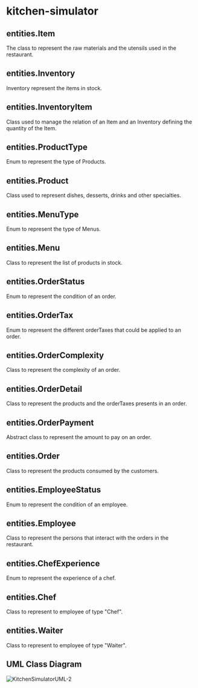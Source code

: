 # kitchen-simulator

## entities.Item
The class to represent the raw materials and the utensils used in the restaurant.

## entities.Inventory
Inventory represent the items in stock.

## entities.InventoryItem
Class used to manage the relation of an Item and an Inventory defining the quantity of the Item.

## entities.ProductType
Enum to represent the type of Products.

## entities.Product
Class used to represent dishes, desserts, drinks and other specialties.

## entities.MenuType
Enum to represent the type of Menus.

## entities.Menu
Class to represent the list of products in stock.

## entities.OrderStatus
Enum to represent the condition of an order.

## entities.OrderTax
Enum to represent the different orderTaxes that could be applied to an order.

## entities.OrderComplexity
Class to represent the complexity of an order.

## entities.OrderDetail
Class to represent the products and the orderTaxes presents in an order.

## entities.OrderPayment
Abstract class to represent the amount to pay on an order.

## entities.Order
Class to represent the products consumed by the customers.

## entities.EmployeeStatus
Enum to represent the condition of an employee.

## entities.Employee
Class to represent the persons that interact with the orders in the restaurant.

## entities.ChefExperience
Enum to represent the experience of a chef.

## entities.Chef
Class to represent to employee of type "Chef".

## entities.Waiter
Class to represent to employee of type "Waiter".

## UML Class Diagram
![KitchenSimulatorUML-2](https://user-images.githubusercontent.com/12875895/164526634-d24c9116-f4e1-475e-992b-ed73e4296c40.jpg)